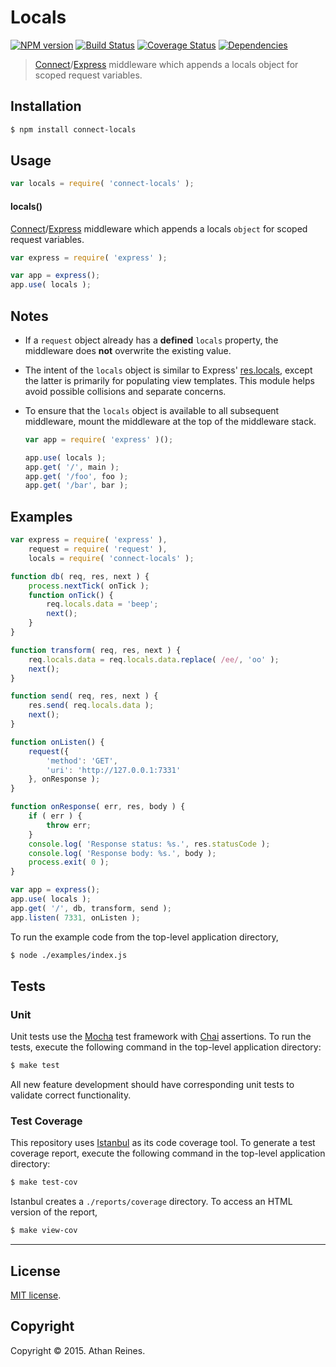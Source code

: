 Locals
===
[![NPM version][npm-image]][npm-url] [![Build Status][travis-image]][travis-url] [![Coverage Status][codecov-image]][codecov-url] [![Dependencies][dependencies-image]][dependencies-url]

> [Connect](https://github.com/senchalabs/connect)/[Express](http://expressjs.com/) middleware which appends a locals object for scoped request variables.


## Installation

``` bash
$ npm install connect-locals
```


## Usage

``` javascript
var locals = require( 'connect-locals' );
```

#### locals()

[Connect](https://github.com/senchalabs/connect)/[Express](http://expressjs.com/) middleware which appends a locals `object` for scoped request variables.

``` javascript
var express = require( 'express' );

var app = express();
app.use( locals );
```

## Notes

*	If a `request` object already has a __defined__ `locals` property, the middleware does __not__ overwrite the existing value.
*	The intent of the `locals` object is similar to Express' [res.locals](http://expressjs.com/api.html#res.locals), except the latter is primarily for populating view templates. This module helps avoid possible collisions and separate concerns.
*	To ensure that the `locals` object is available to all subsequent middleware, mount the middleware at the top of the middleware stack.

	``` javascript
	var app = require( 'express' )();

	app.use( locals );
	app.get( '/', main );
	app.get( '/foo', foo );
	app.get( '/bar', bar );
	```


## Examples

``` javascript
var express = require( 'express' ),
	request = require( 'request' ),
	locals = require( 'connect-locals' );

function db( req, res, next ) {
	process.nextTick( onTick );
	function onTick() {
		req.locals.data = 'beep';
		next();
	}
}

function transform( req, res, next ) {
	req.locals.data = req.locals.data.replace( /ee/, 'oo' );
	next();
}

function send( req, res, next ) {
	res.send( req.locals.data );
	next();
}

function onListen() {
	request({
		'method': 'GET',
		'uri': 'http://127.0.0.1:7331'
	}, onResponse );
}

function onResponse( err, res, body ) {
	if ( err ) {
		throw err;
	}
	console.log( 'Response status: %s.', res.statusCode );
	console.log( 'Response body: %s.', body );
	process.exit( 0 );
}

var app = express();
app.use( locals );
app.get( '/', db, transform, send );
app.listen( 7331, onListen );
```

To run the example code from the top-level application directory,

``` bash
$ node ./examples/index.js
```


## Tests

### Unit

Unit tests use the [Mocha](http://mochajs.org/) test framework with [Chai](http://chaijs.com) assertions. To run the tests, execute the following command in the top-level application directory:

``` bash
$ make test
```

All new feature development should have corresponding unit tests to validate correct functionality.


### Test Coverage

This repository uses [Istanbul](https://github.com/gotwarlost/istanbul) as its code coverage tool. To generate a test coverage report, execute the following command in the top-level application directory:

``` bash
$ make test-cov
```

Istanbul creates a `./reports/coverage` directory. To access an HTML version of the report,

``` bash
$ make view-cov
```


---
## License

[MIT license](http://opensource.org/licenses/MIT).


## Copyright

Copyright &copy; 2015. Athan Reines.


[npm-image]: http://img.shields.io/npm/v/connect-locals.svg
[npm-url]: https://npmjs.org/package/connect-locals

[travis-image]: http://img.shields.io/travis/kgryte/connect-locals/master.svg
[travis-url]: https://travis-ci.org/kgryte/connect-locals

[codecov-image]: https://img.shields.io/codecov/c/github/kgryte/connect-locals/master.svg
[codecov-url]: https://codecov.io/github/kgryte/connect-locals?branch=master

[dependencies-image]: http://img.shields.io/david/kgryte/connect-locals.svg
[dependencies-url]: https://david-dm.org/kgryte/connect-locals

[dev-dependencies-image]: http://img.shields.io/david/dev/kgryte/connect-locals.svg
[dev-dependencies-url]: https://david-dm.org/dev/kgryte/connect-locals

[github-issues-image]: http://img.shields.io/github/issues/kgryte/connect-locals.svg
[github-issues-url]: https://github.com/kgryte/connect-locals/issues
